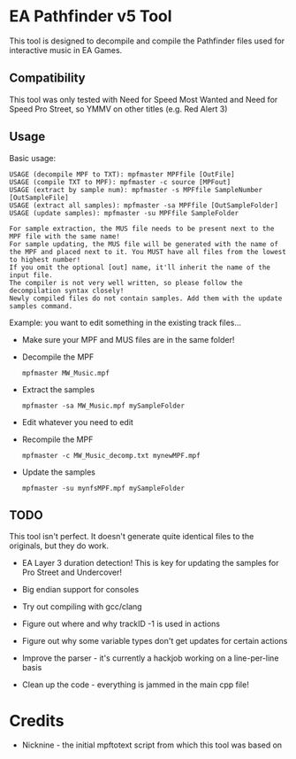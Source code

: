 # EA Pathfinder v5 Tool

This tool is designed to decompile and compile the Pathfinder files used for interactive music in EA Games.

## Compatibility

This tool was only tested with Need for Speed Most Wanted and Need for Speed Pro Street, so YMMV on other titles (e.g. Red Alert 3)

## Usage

Basic usage:

```
USAGE (decompile MPF to TXT): mpfmaster MPFfile [OutFile]
USAGE (compile TXT to MPF): mpfmaster -c source [MPFout]
USAGE (extract by sample num): mpfmaster -s MPFfile SampleNumber [OutSampleFile]
USAGE (extract all samples): mpfmaster -sa MPFfile [OutSampleFolder]
USAGE (update samples): mpfmaster -su MPFfile SampleFolder

For sample extraction, the MUS file needs to be present next to the MPF file with the same name!
For sample updating, the MUS file will be generated with the name of the MPF and placed next to it. You MUST have all files from the lowest to highest number!
If you omit the optional [out] name, it'll inherit the name of the input file.
The compiler is not very well written, so please follow the decompilation syntax closely!
Newly compiled files do not contain samples. Add them with the update samples command.
```

Example: you want to edit something in the existing track files...

- Make sure your MPF and MUS files are in the same folder!

- Decompile the MPF
  
  ```
  mpfmaster MW_Music.mpf
  ```

- Extract the samples
  
  ```
  mpfmaster -sa MW_Music.mpf mySampleFolder
  ```

- Edit whatever you need to edit

- Recompile the MPF
  
  ```
  mpfmaster -c MW_Music_decomp.txt mynewMPF.mpf
  ```

- Update the samples
  
  ```
  mpfmaster -su mynfsMPF.mpf mySampleFolder
  ```

## TODO

This tool isn't perfect. It doesn't generate quite identical files to the originals, but they do work.

- EA Layer 3 duration detection! This is key for updating the samples for Pro Street and Undercover!

- Big endian support for consoles

- Try out compiling with gcc/clang

- Figure out where and why trackID -1 is used in actions

- Figure out why some variable types don't get updates for certain actions

- Improve the parser - it's currently a hackjob working on a line-per-line basis

- Clean up the code - everything is jammed in the main cpp file!

# Credits

- Nicknine - the initial mpftotext script from which this tool was based on
